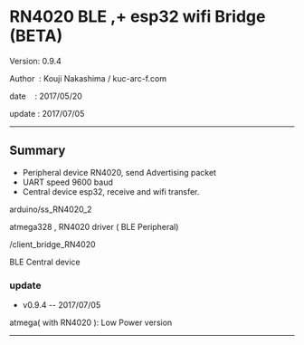 ﻿#  RN4020 BLE ,+ esp32 wifi Bridge (BETA)

 Version: 0.9.4

 Author  : Kouji Nakashima / kuc-arc-f.com

 date    : 2017/05/20

 update : 2017/07/05
***


## Summary
* Peripheral device RN4020, send Advertising packet 
* UART speed 9600 baud
* Central device esp32, receive and wifi transfer.

arduino/ss_RN4020_2

 atmega328 , RN4020 driver ( BLE Peripheral)

/client_bridge_RN4020

 BLE Central device

### update 
* v0.9.4 -- 2017/07/05

atmega( with RN4020 ): Low Power version



***




